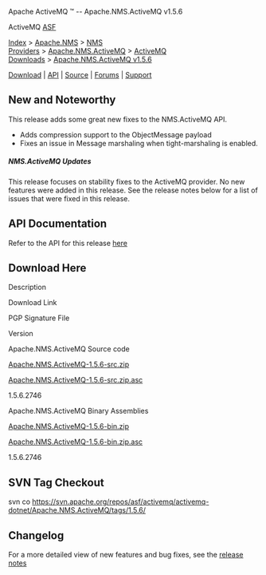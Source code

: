 Apache ActiveMQ ™ -- Apache.NMS.ActiveMQ v1.5.6 

ActiveMQ [ASF](http://www.apache.org)

[Index](index.html) > [Apache.NMS](apachenms.html) > [NMS Providers](nms-providers.html) > [Apache.NMS.ActiveMQ](apachenmsactivemq.html) > [ActiveMQ Downloads](activemq-downloads.html) > [Apache.NMS.ActiveMQ v1.5.6](apachenmsactivemq-v156.html)

[Download](download.html) | [API](nms-api.html) | [Source](source.html) | [Forums](http://activemq.apache.org/discussion-forums.html) | [Support](http://activemq.apache.org/support.html)

New and Noteworthy
------------------

This release adds some great new fixes to the NMS.ActiveMQ API.

*   Adds compression support to the ObjectMessage payload
*   Fixes an issue in Message marshaling when tight-marshaling is enabled.

##### NMS.ActiveMQ Updates

This release focuses on stability fixes to the ActiveMQ provider. No new features were added in this release. See the release notes below for a list of issues that were fixed in this release.

API Documentation
-----------------

Refer to the API for this release [here](nms-api.html)

Download Here
-------------

Description

Download Link

PGP Signature File

Version

Apache.NMS.ActiveMQ Source code

[Apache.NMS.ActiveMQ-1.5.6-src.zip](http://www.apache.org/dyn/closer.cgi/activemq/apache-nms/1.5.0/Apache.NMS.ActiveMQ-1.5.6-src.zip)

[Apache.NMS.ActiveMQ-1.5.6-src.zip.asc](http://www.apache.org/dyn/closer.cgi/activemq/apache-nms/1.5.0/Apache.NMS.ActiveMQ-1.5.6-src.zip.asc)

1.5.6.2746

Apache.NMS.ActiveMQ Binary Assemblies

[Apache.NMS.ActiveMQ-1.5.6-bin.zip](http://www.apache.org/dyn/closer.cgi/activemq/apache-nms/1.5.0/Apache.NMS.ActiveMQ-1.5.6-bin.zip)

[Apache.NMS.ActiveMQ-1.5.6-bin.zip.asc](http://www.apache.org/dyn/closer.cgi/activemq/apache-nms/1.5.0/Apache.NMS.ActiveMQ-1.5.6-bin.zip.asc)

1.5.6.2746

SVN Tag Checkout
----------------

svn co https://svn.apache.org/repos/asf/activemq/activemq-dotnet/Apache.NMS.ActiveMQ/tags/1.5.6/

Changelog
---------

For a more detailed view of new features and bug fixes, see the [release notes](https://issues.apache.org/jira/secure/ReleaseNote.jspa?projectId=12311201&styleName=Html&version=12321250)


